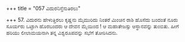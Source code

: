 +++
title = "057 ವಿದುರನಿನ್ತೆನುತಿರಲು"

+++
57. ವಿದುರನು ಹೇಳುತ್ತಿರಲು ಕೃಷ್ಣನು ಮೈಮುರಿದು ನಿಂತರೆ ಮಿಂಚಿನ ರಾಶಿ ಹೊಸೆದು ಬಂದಂತೆ ನೂರು ಸೂರ್ಯರು ಒಟ್ಟಾಗಿ ಹೊರಬಂದರು ಆ ದೇವನ ಮೈಯಿಂದ ! ಆ ಮಹಾತೇಜಸ್ಸು ಆಸ್ಥಾನವನ್ನು ತುಂಬಿತು. ಹೀಗೆ ಹರಿಯು ಲೀಲಾಮಯನಾಗಿ ತನ್ನ ವಿಶ್ವರೂಪವನ್ನು ಸಭೆಗೆ ತೋರಿಸಿದನು.
